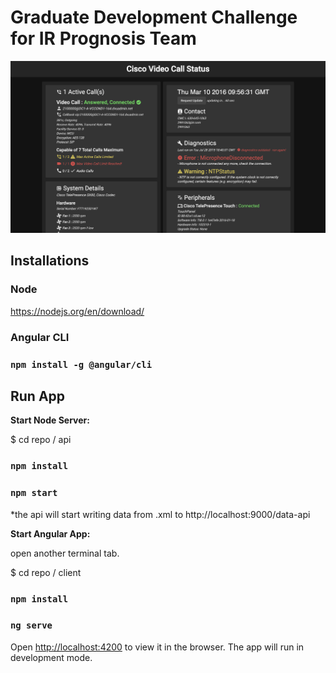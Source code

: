 # Graduate Development Challenge for IR Prognosis Team

![app screenshot](https://github.com/MichaelMerola/ir-dev-project/blob/master/finalapp.png)

## Installations
### Node
https://nodejs.org/en/download/

### Angular CLI
### `npm install -g @angular/cli`

## Run App

**Start Node Server:**

$ cd repo / api
### `npm install`
### `npm start`
*the api will start writing data from .xml to http://localhost:9000/data-api
  
**Start Angular App:**

open another terminal tab.

$ cd repo / client
### `npm install`
### `ng serve`
  
Open [http://localhost:4200](http://localhost:4200) to view it in the browser.
The app will run in development mode.
